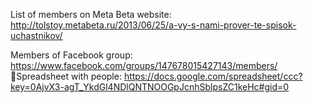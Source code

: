 List of members on Meta Beta website:
http://tolstoy.metabeta.ru/2013/06/25/a-vy-s-nami-prover-te-spisok-uchastnikov/

Members of Facebook group:
https://www.facebook.com/groups/147678015427143/members/

Spreadsheet with people:
https://docs.google.com/spreadsheet/ccc?key=0AjvX3-agT_YkdGl4NDlQNTNOOGpJcnhSblpsZC1keHc#gid=0

